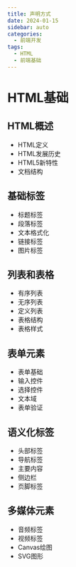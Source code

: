 ```yaml
---
title: 声明方式
date: 2024-01-15
sidebar: auto
categories:
  - 前端开发
tags:
  - HTML
  - 前端基础
---
```


# HTML基础

## HTML概述
- HTML定义
- HTML发展历史
- HTML5新特性
- 文档结构

## 基础标签
- 标题标签
- 段落标签
- 文本格式化
- 链接标签
- 图片标签

## 列表和表格
- 有序列表
- 无序列表
- 定义列表
- 表格结构
- 表格样式

## 表单元素
- 表单基础
- 输入控件
- 选择控件
- 文本域
- 表单验证

## 语义化标签
- 头部标签
- 导航标签
- 主要内容
- 侧边栏
- 页脚标签

## 多媒体元素
- 音频标签
- 视频标签
- Canvas绘图
- SVG图形 